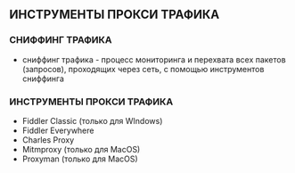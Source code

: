 ## ИНСТРУМЕНТЫ ПРОКСИ ТРАФИКА

### СНИФФИНГ ТРАФИКА
* сниффинг трафика - процесс мониторинга и перехвата всех пакетов (запросов), проходящих через сеть, с помощью инструментов сниффинга

### ИНСТРУМЕНТЫ ПРОКСИ ТРАФИКА
* Fiddler Classic (только для WIndows)
* Fiddler Everywhere
* Charles Proxy
* Mitmproxy (только для MacOS)
* Proxyman (только для MacOS)

